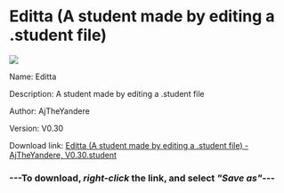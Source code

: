 # Editta (A student made by editing a .student file)

<img src = "https://raw.githubusercontent.com/Arbiter1223/Daigaku-Gurashi-Custom-Students/master/Students/Files/Editta%20(A%20student%20made%20by%20editing%20a%20.student%20file).png">

Name: Editta

Description: A student made by editing a .student file

Author: AjTheYandere

Version: V0.30

Download link: <a href="https://raw.githubusercontent.com/Arbiter1223/Daigaku-Gurashi-Custom-Students/master/Students/Files/Editta%20(A%20student%20made%20by%20editing%20a%20.student%20file)%20-%20AjTheYandere%2C%20V0.30.student">Editta (A student made by editing a .student file) - AjTheYandere, V0.30.student</a>

### ---**To download, _right-click_ the link, and select _"Save as"_**---
